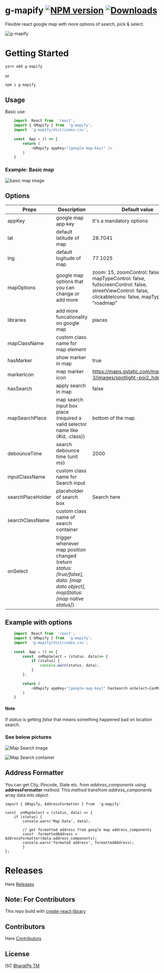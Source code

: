 # g-mapify [![NPM version](https://img.shields.io/npm/v/g-mapify.svg)](https://www.npmjs.com/package/g-mapify) [![Downloads](http://img.shields.io/npm/dm/g-mapify.svg)](https://npmjs.org/package/g-mapify)
Flexible react google map with more options of search, pick & select.

![g-mapify](https://raw.githubusercontent.com/bharatpe/g-mapify/master/g-mapify.png)


# Getting Started

```javascript
yarn add g-mapify
```

or

```javascript
npm i g-mapify
```


## Usage
Basic use:
```javascript
    import  React from  'react';
    import { GMapify } from  'g-mapify';
    import  'g-mapify/dist/index.css';
    
    const  App = () => {
	    return (
		    <GMapify appKey="[google-map-key]" />
	    )
    }
```

### Example: Basic map
![basic map image](https://raw.githubusercontent.com/bharatpe/g-mapify/master/example/images/basic-map.png?raw=true)

## Options
|  Props                        | Description                                           | Default value
|-------------------------------|-------------------------------------------------------|-------------------------------|
| appKey                        | google map app key                                    | It's a mandatory options
|lat                            | default latitude of map                               | 28.7041
|lng                            | default logitude of map                               | 77.1025
|mapOptions                     | google map options that you can change or add more    | zoom:  15, zoomControl:  false, mapTypeControl:  false, fullscreenControl:  false, streetViewControl:  false, clickableIcons:  false, mapTypeId:  "roadmap"
|libraries                      | add more funcationality on google map                 | places
|mapClassName                   | custom class name for map element                     | 
|hasMarker                      | show marker in map                                    | true
|markerIcon                     | map marker icon                                       | https://maps.gstatic.com/mapfiles/api-3/images/spotlight-poi2_hdpi.png
|hasSearch                      | apply search in map                                   | false
|mapSearchPlace                 | map search input box place (required a valid selector name like (#id, .class)) | bottom of the map
|debounceTime                   | search debounce time (unit *ms*)                      | 2000
|inputClassName                 | custom class name for Search input                    | 
|searchPlaceHolder              | placeholder of search box                             | Search here
|searchClassName                | custom class name of search container                 |
|onSelect                       | trigger whenever map position changed (return *status: [true/false], data: [map data object], mapStatus: [map native status]*)| 

## Example with options
```javascript
    import  React from  'react';
    import { GMapify } from  'g-mapify';
    import  'g-mapify/dist/index.css';
    
    const  App = () => {
        const  onMapSelect = (status, data)=> {
            if (status) {
	            console.warn(status, data);
	        }
        };
        
	    return (
		    <GMapify appKey="[google-map-key]" hasSearch onSelect={onMapSelect}/>
	    )
    }
```
 #### Note
 If *status* is getting *false* that means something happened bad on location search.


### See below pictures
![Map Search image](https://raw.githubusercontent.com/bharatpe/g-mapify/master/example/images/map-search2.png?raw=true)

![Map Search container](https://raw.githubusercontent.com/bharatpe/g-mapify/master/example/images/map-search1.png?raw=true)


## Address Formatter
You can get City, Pincode, State etc. from *address_components* using **addressFormatter** method. This method transfrom *address_components* array data into *object*.

    import { GMapify, AddressFormatter } from  'g-mapify'
    
    const  onMapSelect = (status, data) => {
        if (status) {
	        console.warn('Map Data', data);
    
		    // get formatted address from google map address_components
		    const  formattedAddress = AddressFormatter(data.address_components);
		    console.warn('formated address', formattedAddress);
		    }
    };


# Releases
Here [Releases](https://github.com/bharatpe/g-mapify/blob/master/releases.md)

    
## Note: For Contributors
This repo build with [create-react-library](https://github.com/transitive-bullshit/create-react-library)


## Contributors
Here [Contributors](https://github.com/bharatpe/g-mapify/graphs/contributors)


## License
ISC [BharatPe TM](https://github.com/BharatPe)
